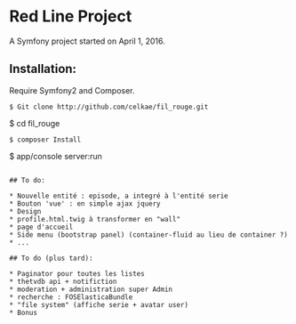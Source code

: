 
Red Line Project
================

A Symfony project started on April 1, 2016.

## Installation:

Require Symfony2 and Composer.
```
$ Git clone http://github.com/celkae/fil_rouge.git
```
$ cd fil_rouge
```
$ composer Install
```
$ app/console server:run
```

## To do:

* Nouvelle entité : episode, a integré à l'entité serie
* Bouton 'vue' : en simple ajax jquery
* Design
* profile.html.twig à transformer en "wall"
* page d'accueil
* Side menu (bootstrap panel) (container-fluid au lieu de container ?)
* ...

## To do (plus tard):

* Paginator pour toutes les listes
* thetvdb api + notifiction
* moderation + administration super Admin
* recherche : FOSElasticaBundle
* "file system" (affiche serie + avatar user)
* Bonus
